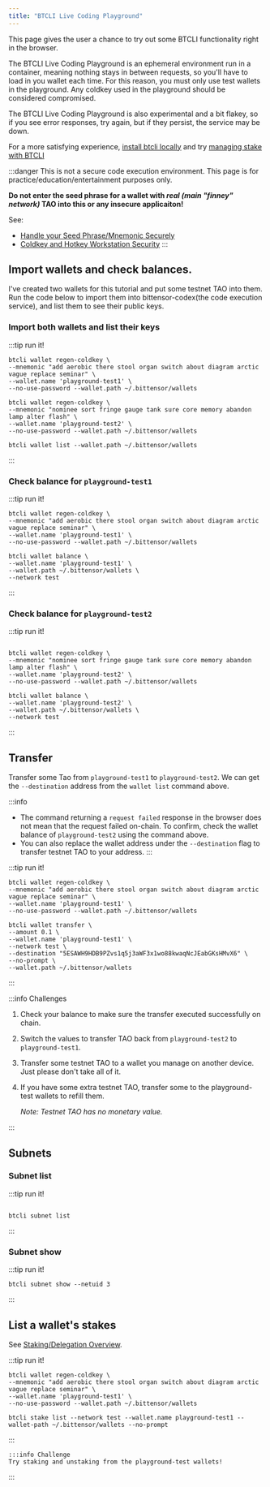 ```yaml
---
title: "BTCLI Live Coding Playground"
---
```


<link rel="stylesheet" href="https://unpkg.com/@antonz/codapi@0.19.10/dist/snippet.css" />

This page gives the user a chance to try out some BTCLI functionality right in the browser.

The BTCLI Live Coding Playground is an ephemeral environment run in a container, meaning nothing stays in between requests, so you'll have to load in you wallet each time. For this reason, you must only use test wallets in the playground. Any coldkey used in the playground should be considered compromised.

The BTCLI Live Coding Playground is also experimental and a bit flakey, so if you see error responses, try again, but if they persist, the service may be down.

For a more satisfying experience, [install btcli locally](../getting-started/install-btcli) and try [managing stake with BTCLI](../staking-and-delegation/managing-stake-btcli)

:::danger
This is not a secure code execution environment. This page is for practice/education/entertainment purposes only.

**Do not enter the seed phrase for a wallet with _real (main "finney" network)_ TAO into this or any insecure applicaiton!**

See:

- [Handle your Seed Phrase/Mnemonic Securely](../keys/handle-seed-phrase)
- [Coldkey and Hotkey Workstation Security](../getting-started/coldkey-hotkey-security)
  :::

## Import wallets and check balances.

I've created two wallets for this tutorial and put some testnet TAO into them. Run the code below to import them into bittensor-codex(the code execution service), and list them to see their public keys.

### Import both wallets and list their keys

:::tip run it!
<codapi-settings url="https://bittensor-codex.com/v1">
</codapi-settings>

```shell
btcli wallet regen-coldkey \
--mnemonic "add aerobic there stool organ switch about diagram arctic vague replace seminar" \
--wallet.name 'playground-test1' \
--no-use-password --wallet.path ~/.bittensor/wallets

btcli wallet regen-coldkey \
--mnemonic "nominee sort fringe gauge tank sure core memory abandon lamp alter flash" \
--wallet.name 'playground-test2' \
--no-use-password --wallet.path ~/.bittensor/wallets

btcli wallet list --wallet.path ~/.bittensor/wallets

```

<codapi-snippet sandbox="python" editor="basic" init-delay="500">
</codapi-snippet>
:::

### Check balance for `playground-test1`

:::tip run it!
<codapi-settings url="https://bittensor-codex.com/v1">
</codapi-settings>

```shell
btcli wallet regen-coldkey \
--mnemonic "add aerobic there stool organ switch about diagram arctic vague replace seminar" \
--wallet.name 'playground-test1' \
--no-use-password --wallet.path ~/.bittensor/wallets

btcli wallet balance \
--wallet.name 'playground-test1' \
--wallet.path ~/.bittensor/wallets \
--network test
```

<codapi-snippet sandbox="python" editor="basic" init-delay="500">
</codapi-snippet>
:::

### Check balance for `playground-test2`

:::tip run it!
<codapi-settings url="https://bittensor-codex.com/v1">
</codapi-settings>

```shell

btcli wallet regen-coldkey \
--mnemonic "nominee sort fringe gauge tank sure core memory abandon lamp alter flash" \
--wallet.name 'playground-test2' \
--no-use-password --wallet.path ~/.bittensor/wallets

btcli wallet balance \
--wallet.name 'playground-test2' \
--wallet.path ~/.bittensor/wallets \
--network test
```

<codapi-snippet sandbox="python" editor="basic" init-delay="500">
</codapi-snippet>
:::

## Transfer

Transfer some Tao from `playground-test1` to `playground-test2`. We can get the `--destination` address from the `wallet list` command above.

:::info

- The command returning a `request failed` response in the browser does not mean that the request failed on-chain. To confirm, check the wallet balance of `playground-test2` using the command above.
- You can also replace the wallet address under the `--destination` flag to transfer testnet TAO to your address.
  :::

:::tip run it!

<codapi-settings url="https://bittensor-codex.com/v1">
</codapi-settings>

```shell
btcli wallet regen-coldkey \
--mnemonic "add aerobic there stool organ switch about diagram arctic vague replace seminar" \
--wallet.name 'playground-test1' \
--no-use-password --wallet.path ~/.bittensor/wallets

btcli wallet transfer \
--amount 0.1 \
--wallet.name 'playground-test1' \
--network test \
--destination "5ESAWH9HDB9PZvs1q5j3aWF3x1wo88kwaqNcJEabGKsHMvX6" \
--no-prompt \
--wallet.path ~/.bittensor/wallets
```

<codapi-snippet sandbox="python" editor="basic" init-delay="500">
</codapi-snippet>
:::

:::info Challenges

1. Check your balance to make sure the transfer executed successfully on chain.
2. Switch the values to transfer TAO back from `playground-test2` to `playground-test1`.
3. Transfer some testnet TAO to a wallet you manage on another device. Just please don't take all of it.
4. If you have some extra testnet TAO, transfer some to the playground-test wallets to refill them.

   _Note: Testnet TAO has no monetary value._

:::

## Subnets

### Subnet list

:::tip run it!
<codapi-settings url="https://bittensor-codex.com/v1">
</codapi-settings>

```shell

btcli subnet list
```

<codapi-snippet sandbox="python" editor="basic" init-delay="500">
</codapi-snippet>
:::

### Subnet show

:::tip run it!
<codapi-settings url="https://bittensor-codex.com/v1">
</codapi-settings>

```shell
btcli subnet show --netuid 3
```

<codapi-snippet sandbox="python" editor="basic" init-delay="500">
</codapi-snippet>
:::

## List a wallet's stakes

See [Staking/Delegation Overview](../staking-and-delegation/delegation).

:::tip run it!
<codapi-settings url="https://bittensor-codex.com/v1">
</codapi-settings>

```shell
btcli wallet regen-coldkey \
--mnemonic "add aerobic there stool organ switch about diagram arctic vague replace seminar" \
--wallet.name 'playground-test1' \
--no-use-password --wallet.path ~/.bittensor/wallets

btcli stake list --network test --wallet.name playground-test1 --wallet-path ~/.bittensor/wallets --no-prompt

```

<codapi-snippet sandbox="python" editor="basic" init-delay="500">
</codapi-snippet>
:::

    :::info Challenge
    Try staking and unstaking from the playground-test wallets!

:::
